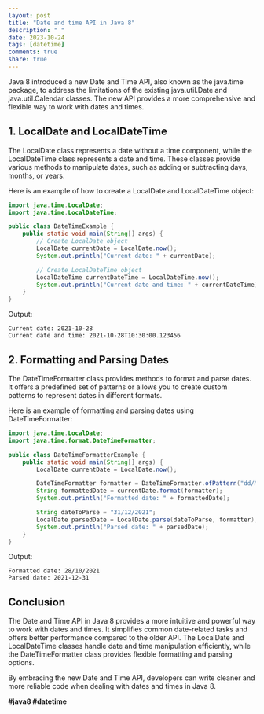 ```yaml
---
layout: post
title: "Date and time API in Java 8"
description: " "
date: 2023-10-24
tags: [datetime]
comments: true
share: true
---
```


Java 8 introduced a new Date and Time API, also known as the java.time package, to address the limitations of the existing java.util.Date and java.util.Calendar classes. The new API provides a more comprehensive and flexible way to work with dates and times.

## 1. LocalDate and LocalDateTime

The LocalDate class represents a date without a time component, while the LocalDateTime class represents a date and time. These classes provide various methods to manipulate dates, such as adding or subtracting days, months, or years.

Here is an example of how to create a LocalDate and LocalDateTime object:

```java
import java.time.LocalDate;
import java.time.LocalDateTime;

public class DateTimeExample {
    public static void main(String[] args) {
        // Create LocalDate object
        LocalDate currentDate = LocalDate.now();
        System.out.println("Current date: " + currentDate);

        // Create LocalDateTime object
        LocalDateTime currentDateTime = LocalDateTime.now();
        System.out.println("Current date and time: " + currentDateTime);
    }
}
```

Output:
```
Current date: 2021-10-28
Current date and time: 2021-10-28T10:30:00.123456
```

## 2. Formatting and Parsing Dates

The DateTimeFormatter class provides methods to format and parse dates. It offers a predefined set of patterns or allows you to create custom patterns to represent dates in different formats.

Here is an example of formatting and parsing dates using DateTimeFormatter:

```java
import java.time.LocalDate;
import java.time.format.DateTimeFormatter;

public class DateTimeFormatterExample {
    public static void main(String[] args) {
        LocalDate currentDate = LocalDate.now();

        DateTimeFormatter formatter = DateTimeFormatter.ofPattern("dd/MM/yyyy");
        String formattedDate = currentDate.format(formatter);
        System.out.println("Formatted date: " + formattedDate);

        String dateToParse = "31/12/2021";
        LocalDate parsedDate = LocalDate.parse(dateToParse, formatter);
        System.out.println("Parsed date: " + parsedDate);
    }
}
```

Output:
```
Formatted date: 28/10/2021
Parsed date: 2021-12-31
```

## Conclusion

The Date and Time API in Java 8 provides a more intuitive and powerful way to work with dates and times. It simplifies common date-related tasks and offers better performance compared to the older API. The LocalDate and LocalDateTime classes handle date and time manipulation efficiently, while the DateTimeFormatter class provides flexible formatting and parsing options.

By embracing the new Date and Time API, developers can write cleaner and more reliable code when dealing with dates and times in Java 8.

**#java8 #datetime**